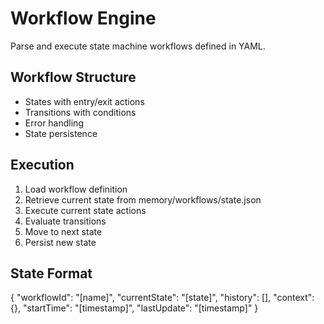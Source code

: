 # Workflow Engine

Parse and execute state machine workflows defined in YAML.

## Workflow Structure
- States with entry/exit actions
- Transitions with conditions
- Error handling
- State persistence

## Execution
1. Load workflow definition
2. Retrieve current state from memory/workflows/state.json
3. Execute current state actions
4. Evaluate transitions
5. Move to next state
6. Persist new state

## State Format
{
  "workflowId": "[name]",
  "currentState": "[state]",
  "history": [],
  "context": {},
  "startTime": "[timestamp]",
  "lastUpdate": "[timestamp]"
}

